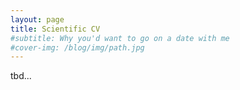 ```yaml
---
layout: page
title: Scientific CV
#subtitle: Why you'd want to go on a date with me
#cover-img: /blog/img/path.jpg
---
```


tbd...
